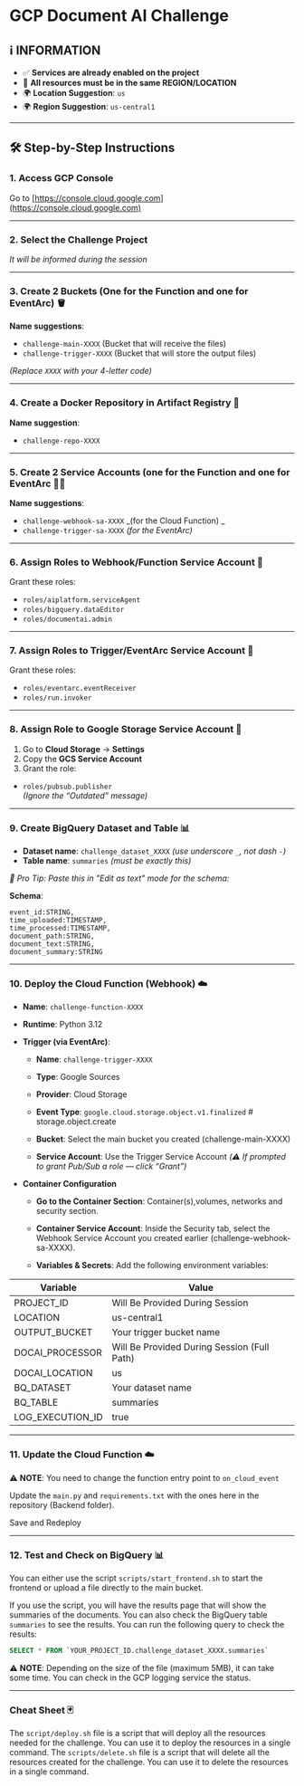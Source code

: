 # GCP Document AI Challenge

## ℹ️ INFORMATION

- ✅ **Services are already enabled on the project**
- 📍 **All resources must be in the same REGION/LOCATION**
- 🌍 **Location Suggestion**: `us`
- 🌍 **Region Suggestion**: `us-central1`

---

## 🛠️ Step-by-Step Instructions

### 1. Access GCP Console  
Go to [https://console.cloud.google.com](https://console.cloud.google.com)

---

### 2. Select the Challenge Project  
_It will be informed during the session_

---

### 3. Create 2 Buckets (One for the Function and one for EventArc) 🪣

**Name suggestions**:  
- `challenge-main-XXXX`  (Bucket that will receive the files)
- `challenge-trigger-XXXX` (Bucket that will store the output files)

_(Replace `XXXX` with your 4-letter code)_

---

### 4. Create a Docker Repository in Artifact Registry 🐳 

**Name suggestion**:  
- `challenge-repo-XXXX`

---

### 5. Create 2 Service Accounts (one for the Function and one for EventArc 🧑‍💻 

**Name suggestions**:  
- `challenge-webhook-sa-XXXX` _(for the Cloud Function) _
- `challenge-trigger-sa-XXXX` _(for the EventArc)_

---

### 6. Assign Roles to Webhook/Function Service Account 🔐

Grant these roles:

- `roles/aiplatform.serviceAgent`
- `roles/bigquery.dataEditor`
- `roles/documentai.admin`

---

### 7. Assign Roles to Trigger/EventArc Service Account 🔐

Grant these roles:

- `roles/eventarc.eventReceiver`
- `roles/run.invoker`

---

### 8. Assign Role to Google Storage Service Account 🔐

1. Go to **Cloud Storage** → **Settings**
2. Copy the **GCS Service Account**
3. Grant the role:

- `roles/pubsub.publisher`  
  _(Ignore the “Outdated” message)_

---

### 9. Create BigQuery Dataset and Table 📊 

- **Dataset name**: `challenge_dataset_XXXX` _(use underscore `_`, not dash `-`)_
- **Table name**: `summaries` _(must be exactly this)_

_🧠 Pro Tip: Paste this in "Edit as text" mode for the schema:_

**Schema**:
```text
event_id:STRING,
time_uploaded:TIMESTAMP,
time_processed:TIMESTAMP,
document_path:STRING,
document_text:STRING,
document_summary:STRING
```

---

### 10. Deploy the Cloud Function (Webhook) ☁️

-	**Name**: `challenge-function-XXXX`
-	**Runtime**: Python 3.12
- **Trigger (via EventArc)**:

  * **Name**: `challenge-trigger-XXXX`

  * **Type**: Google Sources

  * **Provider**: Cloud Storage

  * **Event Type**: `google.cloud.storage.object.v1.finalized` # storage.object.create

  * **Bucket**: Select the main bucket you created (challenge-main-XXXX)

  * **Service Account**: Use the Trigger Service Account _(⚠️ If prompted to grant Pub/Sub a role — click “Grant”)_


- **Container Configuration**
  * **Go to the Container Section**: Container(s),volumes, networks and security section.
  
  * **Container Service Account**: Inside the Security tab, select the Webhook Service Account you created earlier (challenge-webhook-sa-XXXX).
  
  * **Variables & Secrets**: Add the following environment variables:

| **Variable** | **Value** |
|---|---| 
| PROJECT_ID | Will Be Provided During Session |
| LOCATION | us-central1 |
| OUTPUT_BUCKET | Your trigger bucket name |
| DOCAI_PROCESSOR | Will Be Provided During Session (Full Path) |
| DOCAI_LOCATION | us |
| BQ_DATASET | Your dataset name |
| BQ_TABLE | summaries |
| LOG_EXECUTION_ID | true |

---

### 11. Update the Cloud Function ☁️

⚠️ **NOTE**: You need to change the function entry point to `on_cloud_event`

Update the `main.py` and `requirements.txt` with the ones here in the repository (Backend folder).

Save and Redeploy

---

### 12. Test and Check on BigQuery 📊

You can either use the script `scripts/start_frontend.sh` to start the frontend or upload a file directly to the main bucket.

If you use the script, you will have the results page that will show the summaries of the documents.
You can also check the BigQuery table `summaries` to see the results.
You can run the following query to check the results:

```sql
SELECT * FROM `YOUR_PROJECT_ID.challenge_dataset_XXXX.summaries`
```

⚠️ **NOTE**: Depending on the size of the file (maximum 5MB), it can take some time. You can check in the GCP logging service the status.

---

### Cheat Sheet 🃏

The `script/deploy.sh` file is a script that will deploy all the resources needed for the challenge. You can use it to deploy the resources in a single command.
The `scripts/delete.sh` file is a script that will delete all the resources created for the challenge. You can use it to delete the resources in a single command.

